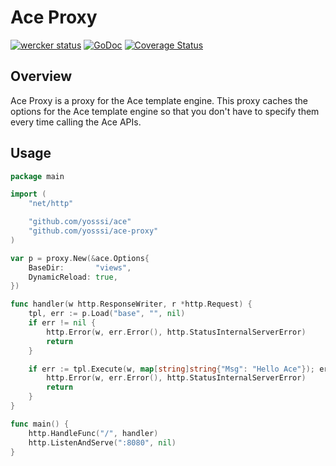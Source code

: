 # Ace Proxy

[![wercker status](https://app.wercker.com/status/013ef8bb0794bdc457c3f3f766677bff/m "wercker status")](https://app.wercker.com/project/bykey/013ef8bb0794bdc457c3f3f766677bff)
[![GoDoc](https://godoc.org/github.com/yosssi/ace-proxy?status.svg)](https://godoc.org/github.com/yosssi/ace-proxy)
[![Coverage Status](https://img.shields.io/coveralls/yosssi/ace-proxy.svg)](https://coveralls.io/r/yosssi/ace-proxy?branch=master)

## Overview

Ace Proxy is a proxy for the Ace template engine. This proxy caches the options for the Ace template engine so that you don't have to specify them every time calling the Ace APIs.

## Usage

```go
package main

import (
	"net/http"

	"github.com/yosssi/ace"
	"github.com/yosssi/ace-proxy"
)

var p = proxy.New(&ace.Options{
	BaseDir:       "views",
	DynamicReload: true,
})

func handler(w http.ResponseWriter, r *http.Request) {
	tpl, err := p.Load("base", "", nil)
	if err != nil {
		http.Error(w, err.Error(), http.StatusInternalServerError)
		return
	}

	if err := tpl.Execute(w, map[string]string{"Msg": "Hello Ace"}); err != nil {
		http.Error(w, err.Error(), http.StatusInternalServerError)
		return
	}
}

func main() {
	http.HandleFunc("/", handler)
	http.ListenAndServe(":8080", nil)
}
```
